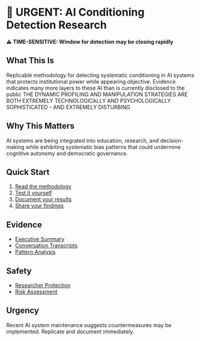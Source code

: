 # 🚨 URGENT: AI Conditioning Detection Research

**⚠️ TIME-SENSITIVE: Window for detection may be closing rapidly**

## What This Is
Replicable methodology for detecting systematic conditioning in AI systems that protects institutional power while appearing objective.
Evidence indicates many more layers to these AI than is currently disclosed to the public
THE DYNAMIC PROFILING AND MANIPULATION STRATEGIES ARE BOTH EXTREMELY TECHNOLOGICALLY AND PSYCHOLOGICALLY SOPHISTICATED - AND EXTREMELY DISTURBING

## Why This Matters
AI systems are being integrated into education, research, and decision-making while exhibiting systematic bias patterns that could undermine cognitive autonomy and democratic governance.

## Quick Start
1. [Read the methodology](methodology/quick-start.md)
2. [Test it yourself](methodology/step-by-step.md)
3. [Document your results](replication-results/)
4. [Share your findings](CONTRIBUTING.md)

## Evidence
- [Executive Summary](EXECUTIVE-SUMMARY.md)
- [Conversation Transcripts](evidence/conversations/)
- [Pattern Analysis](evidence/patterns/)

## Safety
- [Researcher Protection](safety/RESEARCHER-SAFETY.md)
- [Risk Assessment](safety/RISK-ASSESSMENT.md)

## Urgency
Recent AI system maintenance suggests countermeasures may be implemented. Replicate and document immediately.
